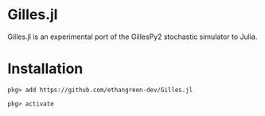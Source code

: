 # Gilles.jl

Gilles.jl is an experimental port of the GillesPy2 stochastic simulator to Julia.

# Installation

```
pkg> add https://github.com/ethangreen-dev/Gilles.jl

pkg> activate
```

